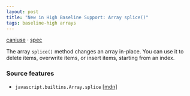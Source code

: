 ```yaml
---
layout: post
title: "New in High Baseline Support: Array splice()"
tags: baseline-high arrays
---
```


[caniuse](https://caniuse.com/?search=array-splice) · [spec](https://tc39.es/ecma262/multipage/indexed-collections.html#sec-array.prototype.splice)

The array `splice()` method changes an array in-place. You can use it to delete items, overwrite items, or insert items, starting from an index.

### Source features

- ``javascript.builtins.Array.splice`` [[mdn]](https://https://developer.mozilla.org/en-US/search?q=javascript.builtins.Array.splice)
